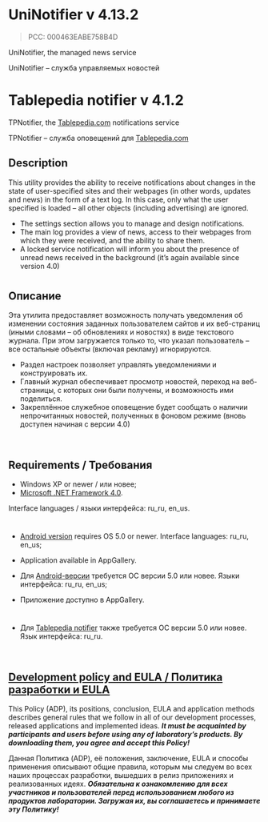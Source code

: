 # UniNotifier v 4.13.2
> PCC: 000463EABE758B4D


UniNotifier, the managed news service

UniNotifier – служба управляемых новостей



# Tablepedia notifier v 4.1.2


TPNotifier, the [Tablepedia.com](http://tablepedia.com) notifications service

TPNotifier – служба оповещений для [Tablepedia.com](http://tablepedia.com)



## Description

This utility provides the ability to receive notifications about changes in the state of user-specified sites and their webpages (in other words, updates and news) in the form of a text log. In this case, only what the user specified is loaded – all other objects (including advertising) are ignored.

- The settings section allows you to manage and design notifications.
- The main log provides a view of news, access to their webpages from which they were received, and the ability to share them.
- A locked service notification will inform you about the presence of unread news received in the background (it’s again available since version 4.0)

#

## Описание

Эта утилита предоставляет возможность получать уведомления об изменении состояния заданных пользователем сайтов и их веб-страниц (иными словами – об обновлениях и новостях) в виде текстового журнала. При этом загружается только то, что указал пользователь – все остальные объекты (включая рекламу) игнорируются.

- Раздел настроек позволяет управлять уведомлениями и конструировать их.
- Главный журнал обеспечивает просмотр новостей, переход на веб-страницы, с которых они были получены, и возможность ими поделиться.
- Закреплённое служебное оповещение будет сообщать о наличии непрочитанных новостей, полученных в фоновом режиме (вновь доступен начиная с версии 4.0)

&nbsp;



## Requirements / Требования

- Windows XP or newer / или новее;
- [Microsoft .NET Framework 4.0](https://microsoft.com/en-us/download/details.aspx?id=17718).

Interface languages / языки интерфейса: ru_ru, en_us.

#

- [Android version](https://play.google.com/store/apps/details?id=com.RD_AAOW.UniNotifier) requires OS 5.0 or newer. Interface languages: ru_ru, en_us;
- Application available in AppGallery.

- Для [Android-версии](https://play.google.com/store/apps/details?id=com.RD_AAOW.UniNotifier) требуется ОС версии 5.0 или новее. Языки интерфейса: ru_ru, en_us;
- Приложение доступно в AppGallery.

#

- Для [Tablepedia notifier](https://play.google.com/store/apps/details?id=com.RD_AAOW.TablepediaNotifier) также требуется ОС версии 5.0 или новее. Язык интерфейса: ru_ru.

&nbsp;



## [Development policy and EULA / Политика разработки и EULA](https://adslbarxatov.github.io/ADP)

This Policy (ADP), its positions, conclusion, EULA and application methods
describes general rules that we follow in all of our development processes, released applications and implemented ideas.
***It must be acquainted by participants and users before using any of laboratory’s products.
By downloading them, you agree and accept this Policy!***

Данная Политика (ADP), её положения, заключение, EULA и способы применения
описывают общие правила, которым мы следуем во всех наших процессах разработки, вышедших в релиз приложениях
и реализованных идеях.
***Обязательна к ознакомлению для всех участников и пользователей перед использованием любого из продуктов лаборатории.
Загружая их, вы соглашаетесь и принимаете эту Политику!***
